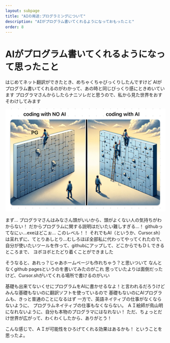 ```yaml
---
layout: subpage
title: "AIの用途:プログラミングについて"
description: "AIがプログラム書いてくれるようになっておもったこと"
order: 8
---
```


# AIがプログラム書いてくれるようになって思ったこと

はじめてネット翻訳ができたとき、めちゃくちゃびっくりしたんですけど
AIがプログラム書いてくれるのがわかって、あの時と同じびっくり感にときめいています
プログラマさんからしたらナニソレだと思うので、私から見た世界をおすそわけしてみます

![AICoding](images/AIandProgram.jpeg)

まず…
プログラマさんはみなさん頭がいいから、頭がよくない人の気持ちがわからない！
だからプログラムに関する説明はだいたい難しすぎる…！
githubってなにぃ…exeはどこぉ…
このレベル！！
それでもAI（というか、Cursor.sh）は呆れずに、てとりあしとり…むしろほぼ全部私に代わってやってくれたので、
自分が使いたいツールを作って、githubにアップして、どこからでもＤＬできるところまで、
ヨボヨボとたどり着くことができました

そうなると、あれっ？じゃあホームページも作れちゃう？と思いついて
なんとなくgithub pagesというのを書いてみたのがこれ
思っていたよりは面倒だったけど、Cursor.shがいてくれる場所で書けるのがいい

基礎も出来てないくせにプログラムをAIに書かせるなよ！と言われるだろうけど
みんな基礎もないのに翻訳ソフトを使っているので
基礎もないのにAIプログラムも、きっと普通のことになるはず
一方で、英語ネイティブの仕事がなくならないように、
プログラムネイティブの仕事もなくならない。
ＡＩ絵師が鳥山明になれないように、自分も本物のプログラマにはなれない！
ただ、ちょっとだけ世界が広がって、わくわくしたから、ありがとう！

こんな感じで、ＡＩが可能性をひろげてくれる効果はあるかも！
ということを思ったよ。

